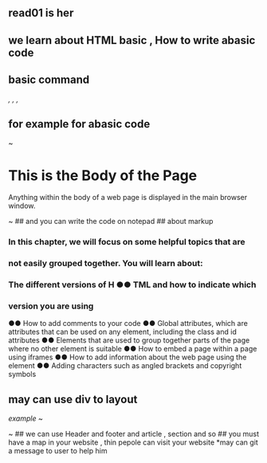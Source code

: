 ## read01 is her
## we learn about HTML basic , How to write abasic code 
## basic command
*<HTML>,</HTML>*
*<head>,</head>*
*<body>,</body>*
## for example for abasic code
~
<html>
<head>
<title>This is the Title of the Page</title>
</head>
<body>
<h1>This is the Body of the Page</h1>
<p>Anything within the body of a web page is
displayed in the main browser window.</p>
</body>
</html>
~
## and you can write the code on notepad
## about markup

### In this chapter, we will focus on some helpful topics that are
### not easily grouped together. You will learn about:
### The different versions of H ●● TML and how to indicate which
### version you are using
●● How to add comments to your code
●● Global attributes, which are attributes that can be used on
any element, including the class and id attributes
●● Elements that are used to group together parts of the page
where no other element is suitable
●● How to embed a page within a page using iframes
●● How to add information about the web page using the
<meta> element
●● Adding characters such as angled brackets and copyright
symbols
## may can use div to layout
*example*
~
<div id="page">
<div id="header">
<div id="content">
<div id="footer">
~
## we can use Header and footer and article , section and so 
## you must have a map in your website , thin pepole can visit your  website
*may can git a message to user to help him 